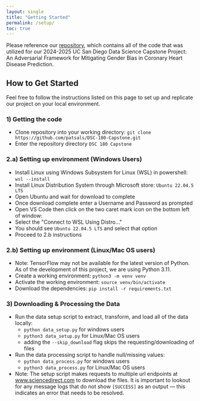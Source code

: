 ```yaml
---
layout: single 
title: "Getting Started"
permalink: /setup/
toc: true
---
```

Please reference our [repository](https://github.com/patsals/DSC-180-Capstone), which contains all of the code that was utilized for our 2024-2025 UC San Diego Data Science Capstone Project: An Adversarial Framework for Mitigating Gender Bias in Coronary Heart Disease Prediction.

## How to Get Started
Feel free to follow the instructions listed on this page to set up and replicate our project on your local environment.

### 1) Getting the code
- Clone repository into your working directory:
    `git clone https://github.com/patsals/DSC-180-Capstone.git`
- Enter the repository directory `DSC 180 Capstone`

### 2.a) Setting up environment (Windows Users)
- Install Linux using Windows Subsystem for Linux (WSL) in powershell:
    `wsl --install`
- Install Linux Distribution System through Microsoft store:
    `Ubuntu 22.04.5 LTS`
- Open Ubuntu and wait for download to complete
- Once download complete enter a Username and Password as prompted
- Open VS Code then click on the two caret mark icon on the bottom left of window:
- Select the "Connect to WSL Using Distro..."
- You should see `Ubuntu 22.04.5 LTS` and select that option
- Proceed to 2.b instructions

### 2.b) Setting up environment (Linux/Mac OS users)
- Note: TensorFlow may not be available for the latest version of Python. As of the development of this project, we are using Python 3.11.
- Create a working environment:
    `python3 -m venv venv`
- Activate the working environment:
    `source venv/bin/activate`
- Download the dependencies:
    `pip install -r requirements.txt`

### 3) Downloading & Processing the Data
- Run the data setup script to extract, transform, and load all of the data locally:
    - `python data_setup.py` for windows users
    - `python3 data_setup.py` for Linux/Mac OS users
    - adding the `--skip_download` flag skips the requesting/downloading of files
- Run the data processing script to handle null/missing values:
    - `python data_process.py` for windows users
    - `python3 data_process.py` for Linux/Mac OS users
- Note: The setup script makes requests to multiple url endpoints at www.sciencedirect.com to download the files. It is important to lookout for any message logs that do not show `[SUCCESS]` as an output — this indicates an error that needs to be resolved.
